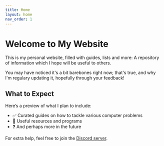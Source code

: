 ```yaml
---
title: Home
layout: home
nav_order: 1
---
```


# Welcome to My Website

This is my personal website, filled with guides, lists and more: A repository of information which I hope will be useful to others.

You may have noticed it's a bit barebones right now; that's true, and why I'm regulary updating it, hopefully through your feedback!


## What to Expect

Here’s a preview of what I plan to include:

- ✅ Curated guides on how to tackle various computer problems 
- 🔗 Useful resources and programs
- ❓ And perhaps more in the future

For extra help, feel free to join the [Discord server](https://discord.gg/h5x88kTJ).